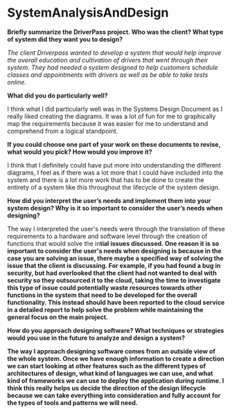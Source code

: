 # SystemAnalysisAndDesign

<b> Briefly summarize the DriverPass project. Who was the client? What type of system did they want you to design? </b>

<i> The client Driverpass wanted to develop a system that would help improve the overall education and cultivation of drivers that went through their system. They had needed a system designed to help customers schedule classes and appointments with drivers as well as be able to take tests online. </i>

<b> What did you do particularly well? </b>

I think what I did particularly well was in the Systems Design Document as I really liked creating the diagrams. It was a lot of fun for me to graphically map the requirements because it was easier for me to understand and comprehend from a logical standpoint.

<b> If you could choose one part of your work on these documents to revise, what would you pick? How would you improve it? </b>

I think that I definitely could have put more into understanding the different diagrams, I feel as if there was a lot more that I could have included into the system and there is a lot more work that has to be done to create the entirety of a system like this throughout the lifecycle of the system design.

<b> How did you interpret the user’s needs and implement them into your system design? Why is it so important to consider the user’s needs when designing? </b>

The way I interpreted the user's needs were through the translation of these requirements to a hardware and software level through the creation of functions that would solve the in<b>tial issues discussed. One reason it is so important to consider the user's needs when designing is because in the case you are solving an issue, there maybe a specified way of solving the issue that the client is discussing. For example, if you had found a bug in security, but had overlooked that the client had not wanted to deal with security so they outsourced it to the cloud, taking the time to investigate this type of issue could potentially waste resources towards other functions in the system that need to be developed for the overall functionality. This instead should have been reported to the cloud service in a detailed report to help solve the problem while maintaining the general focus on the main project.

<b> How do you approach designing software? What techniques or strategies would you use in the future to analyze and design a system? </b>

The way I approach designing software comes from an outside view of the whole system. Once we have enough information to create a direction we can start looking at other features such as the different types of architectures of design, what kind of languages we can use, and what kind of frameworks we can use to deploy the application during runtime. I think this really helps us decide the direction of the design lifecycle because we can take everything into consideration and fully account for the types of tools and patterns we will need.
